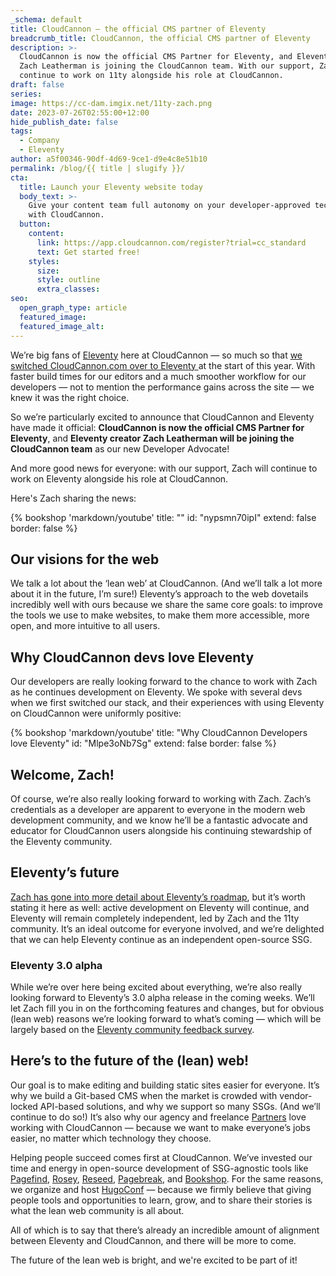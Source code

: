 ```yaml
---
_schema: default
title: CloudCannon — the official CMS partner of Eleventy
breadcrumb_title: CloudCannon, the official CMS partner of Eleventy
description: >-
  CloudCannon is now the official CMS Partner for Eleventy, and Eleventy creator
  Zach Leatherman is joining the CloudCannon team. With our support, Zach will
  continue to work on 11ty alongside his role at CloudCannon.
draft: false
series:
image: https://cc-dam.imgix.net/11ty-zach.png
date: 2023-07-26T02:55:00+12:00
hide_publish_date: false
tags:
  - Company
  - Eleventy
author: a5f00346-90df-4d69-9ce1-d9e4c8e51b10
permalink: /blog/{{ title | slugify }}/
cta:
  title: Launch your Eleventy website today
  body_text: >-
    Give your content team full autonomy on your developer-approved tech stack
    with CloudCannon.
  button:
    content:
      link: https://app.cloudcannon.com/register?trial=cc_standard
      text: Get started free!
    styles:
      size:
      style: outline
      extra_classes:
seo:
  open_graph_type: article
  featured_image:
  featured_image_alt:
---
```

We’re big fans of <a target="_blank" rel="noopener" href="https://cloudcannon.com/eleventy-cms/">Eleventy</a> here at CloudCannon — so much so that <a target="_blank" rel="noopener" href="https://cloudcannon.com/blog/cloudcannon-com-is-now-built-with-eleventy/">we switched CloudCannon.com over to Eleventy </a>at the start of this year. With faster build times for our editors and a much smoother workflow for our developers — not to mention the performance gains across the site — we knew it was the right choice.

So we’re particularly excited to announce that CloudCannon and Eleventy have made it official: **CloudCannon is now the official CMS Partner for Eleventy**, and **Eleventy creator Zach Leatherman will be joining the CloudCannon team** as our new Developer Advocate!

And more good news for everyone: with our support, Zach will continue to work on Eleventy alongside his role at CloudCannon.

Here's Zach sharing the news:

{% bookshop 'markdown/youtube' title: "" id: "nypsmn70ipI" extend: false border: false %}

## Our visions for the web

We talk a lot about the ‘lean web’ at CloudCannon. (And we’ll talk a lot more about it in the future, I’m sure!) Eleventy’s approach to the web dovetails incredibly well with ours because we share the same core goals: to improve the tools we use to make websites, to make them more accessible, more open, and more intuitive to all users.

## Why CloudCannon devs love Eleventy

Our developers are really looking forward to the chance to work with Zach as he continues development on Eleventy. We spoke with several devs when we first switched our stack, and their experiences with using Eleventy on CloudCannon were uniformly positive:

{% bookshop 'markdown/youtube' title: "Why CloudCannon Developers love Eleventy" id: "Mlpe3oNb7Sg" extend: false border: false %}

## Welcome, Zach!

Of course, we’re also really looking forward to working with Zach. Zach’s credentials as a developer are apparent to everyone in the modern web development community, and we know he’ll be a fantastic advocate and educator for CloudCannon users alongside his continuing stewardship of the Eleventy community.

## Eleventy’s future

<a target="_blank" rel="noopener" href="https://www.11ty.dev/blog/cloudcannon/">Zach has gone into more detail about Eleventy’s roadmap</a>, but it’s worth stating it here as well: active development on Eleventy will continue, and Eleventy will remain completely independent, led by Zach and the 11ty community. It’s an ideal outcome for everyone involved, and we’re delighted that we can help Eleventy continue as an independent open-source SSG.

### Eleventy 3.0 alpha

While we’re over here being excited about everything, we’re also really looking forward to Eleventy’s 3.0 alpha release in the coming weeks. We’ll let Zach fill you in on the forthcoming features and changes, but for obvious (lean web) reasons we’re looking forward to what’s coming — which will be largely based on the <a target="_blank" rel="noopener" href="https://www.11ty.dev/blog/community-survey-results/">Eleventy community feedback survey</a>.

## Here’s to the future of the (lean) web!

Our goal is to make editing and building static sites easier for everyone. It’s why we build a Git-based CMS when the market is crowded with vendor-locked API-based solutions, and why we support so many SSGs. (And we’ll continue to do so!) It’s also why our agency and freelance <a target="_blank" rel="noopener" href="https://cloudcannon.com/partner-program/">Partners</a> love working with CloudCannon — because we want to make everyone’s jobs easier, no matter which technology they choose.

Helping people succeed comes first at CloudCannon. We’ve invested our time and energy in open-source development of SSG-agnostic tools like <a target="_blank" rel="noopener" href="https://pagefind.app/">Pagefind</a>, [Rosey](https://rosey.app/), <a target="_blank" rel="noopener" href="https://reseed.app/">Reseed</a>, <a target="_blank" rel="noopener" href="https://github.com/CloudCannon/pagebreak">Pagebreak</a>, and <a target="_blank" rel="noopener" href="https://github.com/CloudCannon/bookshop">Bookshop</a>. For the same reasons, we organize and host <a target="_blank" rel="noopener" href="https://hugoconf.io">HugoConf</a> — because we firmly believe that giving people tools and opportunities to learn, grow, and to share their stories is what the lean web community is all about.

All of which is to say that there’s already an incredible amount of alignment between Eleventy and CloudCannon, and there will be more to come.

The future of the lean web is bright, and we're excited to be part of it!